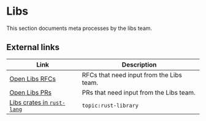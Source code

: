 # Libs
This section documents meta processes by the libs team.

## External links

| Link | Description |
|----------|------ |
| [Open Libs RFCs](https://github.com/rust-lang/rfcs/pulls?q=is%3Apr+is%3Aopen+label%3AT-libs) | RFCs that need input from the Libs team. |
| [Open Libs PRs](https://github.com/rust-lang/rust/pulls?q=is%3Apr+is%3Aopen+label%3AT-libs) | PRs that need input from the Libs team. |
| [Libs crates in `rust-lang`](https://github.com/rust-lang?q=topic%3Arust-library) | `topic:rust-library` | Crates in the `rust-lang` organization that are maintained by the Libs team. Add the `rust-library` topic to a repository in `rust-lang` to include it in this list. |
